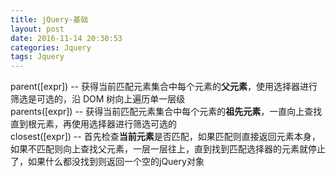 ```yaml
---
title: jQuery-基础
layout: post
date: 2016-11-14 20:30:53
categories: Jquery
tags: Jquery
---
```


parent([expr]) -- 获得当前匹配元素集合中每个元素的**父元素**，使用选择器进行筛选是可选的，沿 DOM 树向上遍历单一层级  
parents([expr]) -- 获得当前匹配元素集合中每个元素的**祖先元素**，一直向上查找直到根元素，再使用选择器进行筛选可选的    
closest([expr]) -- 首先检查**当前元素**是否匹配，如果匹配则直接返回元素本身，如果不匹配则向上查找父元素，一层一层往上，直到找到匹配选择器的元素就停止了，如果什么都没找到则返回一个空的jQuery对象  
